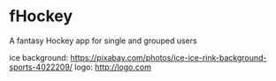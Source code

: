 # fHockey

A fantasy Hockey app for single and grouped users

ice background:
https://pixabay.com/photos/ice-ice-rink-background-sports-4022209/
logo: http://logo.com
